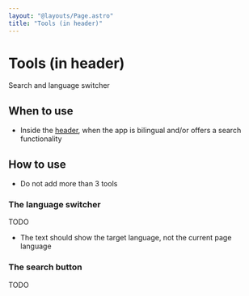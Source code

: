```yaml
---
layout: "@layouts/Page.astro"
title: "Tools (in header)"
---
```


# Tools (in header)

<p class="lead">Search and language switcher</p>

## When to use

- Inside the [header](./header), when the app is bilingual and/or offers a search functionality

## How to use

- Do not add more than 3 tools

### The language switcher

TODO

- The text should show the target language, not the current page language

### The search button

TODO
